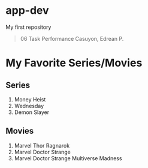 # app-dev
My first repository

> 06 Task Performance
> Casuyon, Edrean P.

# My Favorite Series/Movies
 ## Series
  1. Money Heist
  2. Wednesday
  3. Demon Slayer
 ## Movies
  1. Marvel Thor Ragnarok
  2. Marvel Doctor Strange
  3. Marvel Doctor Strange Multiverse Madness
